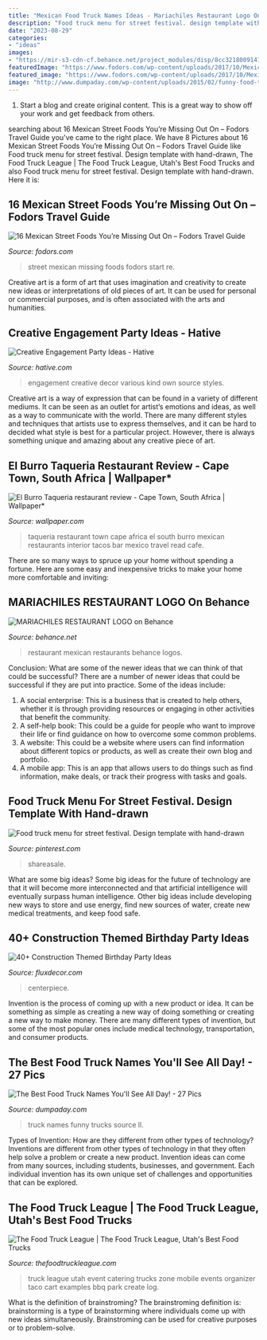 ```yaml
---
title: "Mexican Food Truck Names Ideas - Mariachiles Restaurant Logo On Behance"
description: "Food truck menu for street festival. design template with hand-drawn"
date: "2023-08-29"
categories:
- "ideas"
images:
- "https://mir-s3-cdn-cf.behance.net/project_modules/disp/8cc3218009141.560b5b4a61e5f.jpg"
featuredImage: "https://www.fodors.com/wp-content/uploads/2017/10/Mexican-Street-Food-hero.jpg"
featured_image: "https://www.fodors.com/wp-content/uploads/2017/10/Mexican-Street-Food-hero.jpg"
image: "http://www.dumpaday.com/wp-content/uploads/2015/02/funny-food-trucks-19.jpg"
---
```



1. Start a blog and create original content. This is a great way to show off your work and get feedback from others.

	

		
searching about 16 Mexican Street Foods You’re Missing Out On – Fodors Travel Guide you've came to the right place. We have 8 Pictures about 16 Mexican Street Foods You’re Missing Out On – Fodors Travel Guide like Food truck menu for street festival. Design template with hand-drawn, The Food Truck League | The Food Truck League, Utah&#039;s Best Food Trucks and also Food truck menu for street festival. Design template with hand-drawn. Here it is:
		
    
## 16 Mexican Street Foods You’re Missing Out On – Fodors Travel Guide

<img loading=lazy src="https://www.fodors.com/wp-content/uploads/2017/10/Mexican-Street-Food-hero.jpg" onerror="this.onerror=null;this.src='https://tse3.mm.bing.net/th?id=OIP.YKmxwvlAgEkX1XQ9s8vfYwHaE8&amp;pid=15.1';" alt="16 Mexican Street Foods You’re Missing Out On – Fodors Travel Guide">

_Source: fodors.com_

>street mexican missing foods fodors start re. 

	

Creative art is a form of art that uses imagination and creativity to create new ideas or interpretations of old pieces of art. It can be used for personal or commercial purposes, and is often associated with the arts and humanities.

    
## Creative Engagement Party Ideas - Hative

<img loading=lazy src="https://hative.com/wp-content/uploads/2015/04/engagement-party-ideas/17-engagement-party-ideas.jpg" onerror="this.onerror=null;this.src='https://tse4.mm.bing.net/th?id=OIP.gvVIObJxnQyFCM02Vf5iDwHaLH&amp;pid=15.1';" alt="Creative Engagement Party Ideas - Hative">

_Source: hative.com_

>engagement creative decor various kind own source styles. 

	

Creative art is a way of expression that can be found in a variety of different mediums. It can be seen as an outlet for artist’s emotions and ideas, as well as a way to communicate with the world. There are many different styles and techniques that artists use to express themselves, and it can be hard to decided what style is best for a particular project. However, there is always something unique and amazing about any creative piece of art.

    
## El Burro Taqueria Restaurant Review - Cape Town, South Africa | Wallpaper*

<img loading=lazy src="https://cdn.wallpaper.com/main/2015/09/el-burro-3.jpg" onerror="this.onerror=null;this.src='https://tse2.mm.bing.net/th?id=OIP.a_ll6SPfbWBCuOrHe8xYwQHaEi&amp;pid=15.1';" alt="El Burro Taqueria restaurant review - Cape Town, South Africa | Wallpaper*">

_Source: wallpaper.com_

>taqueria restaurant town cape africa el south burro mexican restaurants interior tacos bar mexico travel read cafe. 

	

There are so many ways to spruce up your home without spending a fortune. Here are some easy and inexpensive tricks to make your home more comfortable and inviting:

    
## MARIACHILES RESTAURANT LOGO On Behance

<img loading=lazy src="https://mir-s3-cdn-cf.behance.net/project_modules/disp/8cc3218009141.560b5b4a61e5f.jpg" onerror="this.onerror=null;this.src='https://tse4.mm.bing.net/th?id=OIP.J9Za353sLxrIgghEf-84KAHaF8&amp;pid=15.1';" alt="MARIACHILES RESTAURANT LOGO on Behance">

_Source: behance.net_

>restaurant mexican restaurants behance logos. 

	

Conclusion: What are some of the newer ideas that we can think of that could be successful?
There are a number of newer ideas that could be successful if they are put into practice. Some of the ideas include: 
1. A social enterprise: This is a business that is created to help others, whether it is through providing resources or engaging in other activities that benefit the community. 
2. A self-help book: This could be a guide for people who want to improve their life or find guidance on how to overcome some common problems. 
3. A website: This could be a website where users can find information about different topics or products, as well as create their own blog and portfolio. 
4. A mobile app: This is an app that allows users to do things such as find information, make deals, or track their progress with tasks and goals.

    
## Food Truck Menu For Street Festival. Design Template With Hand-drawn

<img loading=lazy src="https://i.pinimg.com/736x/65/63/f2/6563f212f43d62c16d6908868873b45a.jpg" onerror="this.onerror=null;this.src='https://tse4.mm.bing.net/th?id=OIP.XEsgR54oAugtQqUCseQPPQHaKe&amp;pid=15.1';" alt="Food truck menu for street festival. Design template with hand-drawn">

_Source: pinterest.com_

>shareasale. 

	

What are some big ideas?
Some big ideas for the future of technology are that it will become more interconnected and that artificial intelligence will eventually surpass human intelligence. Other big ideas include developing new ways to store and use energy, find new sources of water, create new medical treatments, and keep food safe.

    
## 40+ Construction Themed Birthday Party Ideas

<img loading=lazy src="https://fluxdecor.com/wp-content/uploads/2015/06/construction-birthday-party/14-construction-themed-birthday-party.jpg" onerror="this.onerror=null;this.src='https://tse1.mm.bing.net/th?id=OIP.LcTC_YhSYbqop-hN0NDcOQHaLK&amp;pid=15.1';" alt="40+ Construction Themed Birthday Party Ideas">

_Source: fluxdecor.com_

>centerpiece. 

	

Invention is the process of coming up with a new product or idea. It can be something as simple as creating a new way of doing something or creating a new way to make money. There are many different types of invention, but some of the most popular ones include medical technology, transportation, and consumer products.

    
## The Best Food Truck Names You&#039;ll See All Day! - 27 Pics

<img loading=lazy src="http://www.dumpaday.com/wp-content/uploads/2015/02/funny-food-trucks-19.jpg" onerror="this.onerror=null;this.src='https://tse2.mm.bing.net/th?id=OIP.F5Bu8Vy7tud1pxw8j34NhQHaHY&amp;pid=15.1';" alt="The Best Food Truck Names You&#039;ll See All Day! - 27 Pics">

_Source: dumpaday.com_

>truck names funny trucks source ll. 

	

Types of Invention: How are they different from other types of technology?
Inventions are different from other types of technology in that they often help solve a problem or create a new product. Invention ideas can come from many sources, including students, businesses, and government. Each individual invention has its own unique set of challenges and opportunities that can be explored.

    
## The Food Truck League | The Food Truck League, Utah&#039;s Best Food Trucks

<img loading=lazy src="http://thefoodtruckleague.com/wp-content/uploads/2015/10/Food-truck-league-logo-01.png" onerror="this.onerror=null;this.src='https://tse2.mm.bing.net/th?id=OIP.OEYTdfa7yD_VAsf9vpBVKAHaHa&amp;pid=15.1';" alt="The Food Truck League | The Food Truck League, Utah&#039;s Best Food Trucks">

_Source: thefoodtruckleague.com_

>truck league utah event catering trucks zone mobile events organizer taco cart examples bbq park create log. 

	

What is the definition of brainstroming?
The brainstroming definition is:
brainstorming is a type of brainstorming where individuals come up with new ideas simultaneously. Brainstroming can be used for creative purposes or to problem-solve.

